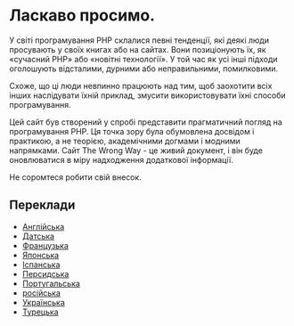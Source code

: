# Ласкаво просимо. #

У світі програмування PHP склалися певні тенденції, які деякі люди просувають у своїх книгах або на сайтах. Вони позиціонують їх, як «сучасний PHP» або «новітні технології». У той час як усі інші підходи оголошують відсталими, дурними або неправильними, помилковими.

Схоже, що ці люди невпинно працюють над тим, щоб заохотити всіх інших наслідувати їхній приклад, змусити використовувати їхні способи програмування.

Цей сайт був створений у спробі представити прагматичний погляд на програмування PHP. Ця точка зору була обумовлена досвідом і практикою, а не теорією, академічними догмами і модними напрямками.
Сайт The Wrong Way - це живий документ, і він буде оновлюватися в міру надходження додаткової інформації.

Не соромтеся робити свій внесок.

## Переклади ##

* [Англійська](http://www.phpthewrongway.com/)
* [Датська](http://www.phpthewrongway.com/da/)
* [Французька](http://www.phpthewrongway.com/fr/)
* [Японська](http://www.phpthewrongway.com/ja/)
* [Іспанська](http://www.phpthewrongway.com/es/)
* [Персидська](http://www.phpthewrongway.com/fa/)
* [Португальська](http://www.phpthewrongway.com/pt_br/)
* [російська](http://www.phpthewrongway.com/ru/)
* [Українська](http://www.phpthewrongway.com/uk/)
* [Турецька](http://www.phpthewrongway.com/tr/)
